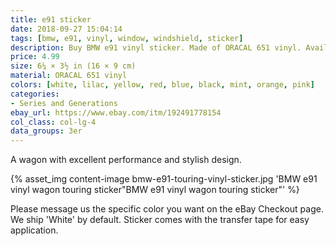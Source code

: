 ```yaml
---
title: e91 sticker
date: 2018-09-27 15:04:14
tags: [bmw, e91, vinyl, window, windshield, sticker]
description: Buy BMW e91 vinyl sticker. Made of ORACAL 651 vinyl. Available in different colors.
price: 4.99
size: 6¼ × 3½ in (16 × 9 cm)
material: ORACAL 651 vinyl
colors: [white, lilac, yellow, red, blue, black, mint, orange, pink]
categories:
- Series and Generations
ebay_url: https://www.ebay.com/itm/192491778154
col_class: col-lg-4
data_groups: 3er
---
```


A wagon with excellent performance and stylish design.

<!-- more -->
{% asset_img content-image bmw-e91-touring-vinyl-sticker.jpg 'BMW e91 vinyl wagon touring sticker"BMW e91 vinyl wagon touring sticker"' %}

Please message us the specific color you want on the eBay Checkout page. We ship 'White' by default. Sticker comes with the transfer tape for easy application.
